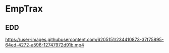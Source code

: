 # EmpTrax

## EDD
https://user-images.githubusercontent.com/6205151/234410873-37f75895-64ed-4272-a596-12747972d91b.mp4

